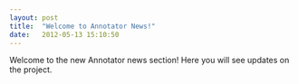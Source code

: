 ```yaml
---
layout: post
title:  "Welcome to Annotator News!"
date:   2012-05-13 15:10:50
---
```


Welcome to the new Annotator news section! Here you will see updates on the project.
